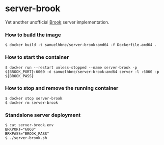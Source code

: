 # server-brook
Yet another unofficial [Brook](https://github.com/txthinking/brook) server implementation.

### How to build the image
```
$ docker build -t samuelhbne/server-brook:amd64 -f Dockerfile.amd64 .
```
### How to start the container
```
$ docker run --restart unless-stopped --name server-brook -p ${BROOK_PORT}:6060 -d samuelhbne/server-brook:amd64 server -l :6060 -p ${BROOK_PASS}
```

### How to stop and remove the running container
```
$ docker stop server-brook
$ docker rm server-brook
```

### Standalone server deployment
```
$ cat server-brook.env
BRKPORT="6060"
BRKPASS="BROOK_PASS"
$ ./server-brook.sh
```
